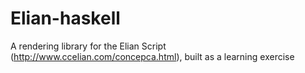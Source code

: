 # Elian-haskell
A rendering library for the Elian Script (http://www.ccelian.com/concepca.html), built as a learning exercise

